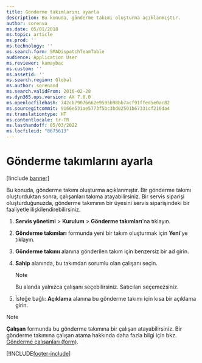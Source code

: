 ```yaml
---
title: Gönderme takımlarını ayarla
description: Bu konuda, gönderme takımı oluşturma açıklanmıştır.
author: sorenva
ms.date: 05/01/2018
ms.topic: article
ms.prod: ''
ms.technology: ''
ms.search.form: SMADispatchTeamTable
audience: Application User
ms.reviewer: kamaybac
ms.custom: ''
ms.assetid: ''
ms.search.region: Global
ms.author: sorenand
ms.search.validFrom: 2016-02-28
ms.dyn365.ops.version: AX 7.0.0
ms.openlocfilehash: 742cb79076662e9595b98bb7acf91ffed5e0ac82
ms.sourcegitcommit: 9166e531ae5773f5bc3bd02501b67331cf216da4
ms.translationtype: HT
ms.contentlocale: tr-TR
ms.lasthandoff: 05/03/2022
ms.locfileid: "8675613"
---
```

# <a name="set-up-dispatch-teams"></a>Gönderme takımlarını ayarla 

[!include [banner](../includes/banner.md)]


Bu konuda, gönderme takımı oluşturma açıklanmıştır. Bir gönderme takımı oluşturduktan sonra, çalışanları takıma atayabilirsiniz. Bir servis siparişi oluşturduğunuzda, gönderme takımının bir üyesini servis siparişindeki bir faaliyetle ilişkilendirebilirsiniz.

1.  **Servis yönetimi** \> **Kurulum** \> **Gönderme takımları**'na tıklayın.

2.  **Gönderme takımları** formunda yeni bir takım oluşturmak için **Yeni**'ye tıklayın.

3.  **Gönderme takımı** alanına gönderilen takım için benzersiz bir ad girin.

4.  **Sahip** alanında, bu takımdan sorumlu olan çalışanı seçin.
    

    > [!NOTE]
    > <P>Bu alanda yalnızca çalışanı seçebilirsiniz. Satıcıları seçemezsiniz.</P>



5.  İsteğe bağlı: **Açıklama** alanına bu gönderme takımı için kısa bir açıklama girin.


> [!NOTE]
> <P><STRONG>Çalışan</STRONG> formunda bu gönderme takımına bir çalışan atayabilirsiniz. Bir gönderme takımına çalışan atama hakkında daha fazla bilgi için bkz. <A href="/dynamicsax-2012//dispatch-workers-form">Gönderme çalışanları (form)</A>.</P>





[!INCLUDE[footer-include](../../includes/footer-banner.md)]